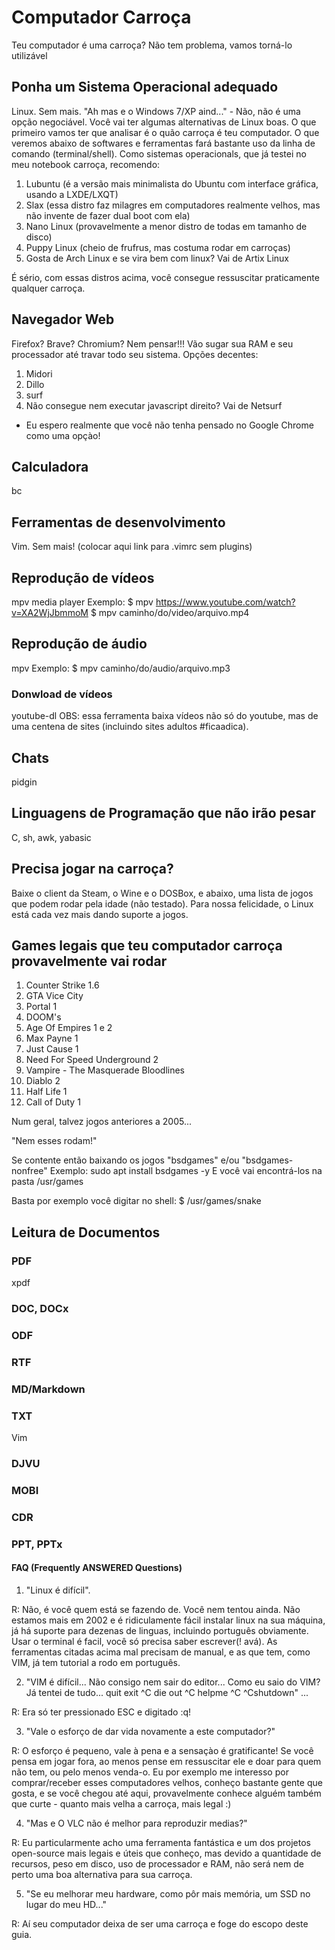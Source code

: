 # Computador Carroça
Teu computador é uma carroça? Não tem problema, vamos torná-lo utilizável

## Ponha um Sistema Operacional adequado
Linux. Sem mais. "Ah mas e o Windows 7/XP aind..." - Não, não é uma opção negociável.
Você vai ter algumas alternativas de Linux boas. O que primeiro vamos ter que analisar é o quão carroça é teu computador. O que veremos abaixo de softwares e ferramentas fará bastante uso da linha de comando (terminal/shell).
Como sistemas operacionals, que já testei no meu notebook carroça, recomendo:
1. Lubuntu (é a versão mais minimalista do Ubuntu com interface gráfica, usando a LXDE/LXQT)
2. Slax (essa distro faz milagres em computadores realmente velhos, mas não invente de fazer dual boot com ela)
3. Nano Linux (provavelmente a menor distro de todas em tamanho de disco)
4. Puppy Linux (cheio de frufrus, mas costuma rodar em carroças)
5. Gosta de Arch Linux e se vira bem com linux? Vai de Artix Linux

É sério, com essas distros acima, você consegue ressuscitar praticamente qualquer carroça.

## Navegador Web
Firefox? Brave? Chromium? Nem pensar!!! Vão sugar sua RAM e seu processador até travar todo seu sistema.
Opções decentes:
1. Midori
2. Dillo
3. surf
3. Não consegue nem executar javascript direito? Vai de Netsurf

- Eu espero realmente que você não tenha pensado no Google Chrome como uma opçào!

## Calculadora
bc

## Ferramentas de desenvolvimento
Vim. Sem mais! (colocar aqui link para .vimrc sem plugins)

## Reprodução de vídeos
mpv media player 
Exemplo:
$ mpv https://www.youtube.com/watch?v=XA2WjJbmmoM 
$ mpv caminho/do/video/arquivo.mp4

## Reprodução de áudio
mpv
Exemplo:
$ mpv caminho/do/audio/arquivo.mp3

### Donwload de vídeos
youtube-dl
OBS: essa ferramenta baixa vídeos não só do youtube, mas de uma centena de sites (incluindo sites adultos #ficaadica).

## Chats
pidgin

## Linguagens de Programação que não irão pesar
C, sh, awk, yabasic

## Precisa jogar na carroça?
Baixe o client da Steam, o Wine e o DOSBox, e abaixo, uma lista de jogos que podem rodar pela idade (não testado).
Para nossa felicidade, o Linux está cada vez mais dando suporte a jogos.

## Games legais que teu computador carroça provavelmente vai rodar
1. Counter Strike 1.6
2. GTA Vice City
3. Portal 1
4. DOOM's
5. Age Of Empires 1 e 2
6. Max Payne 1
7. Just Cause 1
8. Need For Speed Underground 2
9. Vampire - The Masquerade Bloodlines
10. Diablo 2
11. Half Life 1
12. Call of Duty 1

Num geral, talvez jogos anteriores a 2005...

"Nem esses rodam!"

Se contente então baixando os jogos "bsdgames" e/ou "bsdgames-nonfree"
Exemplo: sudo apt install bsdgames -y
E você vai encontrá-los na pasta /usr/games 

Basta por exemplo você digitar no shell:
$ /usr/games/snake

## Leitura de Documentos
### PDF
xpdf

### DOC, DOCx

### ODF

### RTF

### MD/Markdown

### TXT
Vim

### DJVU

### MOBI

### CDR

### PPT, PPTx

#### FAQ (Frequently ANSWERED Questions)
1. "Linux é difícil". 

R: Não, é você quem está se fazendo de. Você nem tentou ainda. Não estamos mais em 2002 e é ridiculamente fácil instalar linux na sua máquina, já há suporte para dezenas de linguas, incluindo português obviamente. Usar o terminal é facil, você só precisa saber escrever(! avá). As ferramentas citadas acima mal precisam de manual, e as que tem, como VIM, já tem tutorial a rodo em português.

2. "VIM é difícil... Não consigo nem sair do editor... Como eu saio do VIM? Já tentei de tudo... 
quit
exit
^C
die
out
^C
helpme
^C
^Cshutdown"
...

R: Era só ter pressionado ESC e digitado :q!

3. "Vale o esforço de dar vida novamente a este computador?" 

R: O esforço é pequeno, vale à pena e a sensaçào é gratificante! Se você pensa em jogar fora, ao menos pense em ressuscitar ele e doar para quem não tem, ou pelo menos venda-o. Eu por exemplo me interesso por comprar/receber esses computadores velhos, conheço bastante gente que gosta, e se você chegou até aqui, provavelmente conhece alguém também que curte - quanto mais velha a carroça, mais legal :)

4. "Mas e O VLC não é melhor para reproduzir medias?"

R: Eu particularmente acho uma ferramenta fantástica e um dos projetos open-source mais legais e úteis que conheço, mas devido a quantidade de recursos, peso em disco, uso de processador e RAM, não será nem de perto uma boa alternativa para sua carroça.

5. "Se eu melhorar meu hardware, como pôr mais memória, um SSD no lugar do meu HD..."

R: Aí seu computador deixa de ser uma carroça e foge do escopo deste guia.

